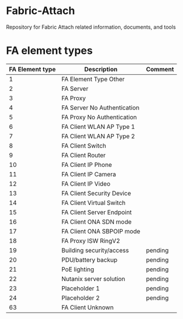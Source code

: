 # Fabric-Attach
Repository for Fabric Attach related information, documents, and tools

# FA element types
| FA Element type | Description | Comment |
| --------------- | ----------- | ------- |
| 1 |	FA Element Type Other ||
| 2 |	FA Server ||
| 3 |	FA Proxy ||
| 4 |	FA Server No Authentication ||
| 5 |	FA Proxy No Authentication ||
| 6 |	FA Client WLAN AP Type 1 ||
| 7 |	FA Client WLAN AP Type 2 ||
| 8 |	FA Client Switch ||
| 9 |	FA Client Router ||
| 10 |	FA Client IP Phone ||
| 11 |	FA Client IP Camera ||
| 12 |	FA Client IP Video ||
| 13 |	FA Client Security Device ||
| 14 |	FA Client Virtual Switch ||
| 15 |	FA Client Server Endpoint || 
| 16 |	FA Client ONA SDN mode ||
| 17 |	FA Client ONA SBPOIP mode ||
| 18 |	FA Proxy ISW RingV2 ||
| 19 | Building security/access | pending |
| 20 | PDU/battery backup | pending |
| 21 | PoE lighting | pending |
| 22 | Nutanix server solution | pending | 
| 23 | Placeholder 1 | pending |
| 24 | Placeholder 2 | pending |
| 63 |	FA Client Unknown ||
